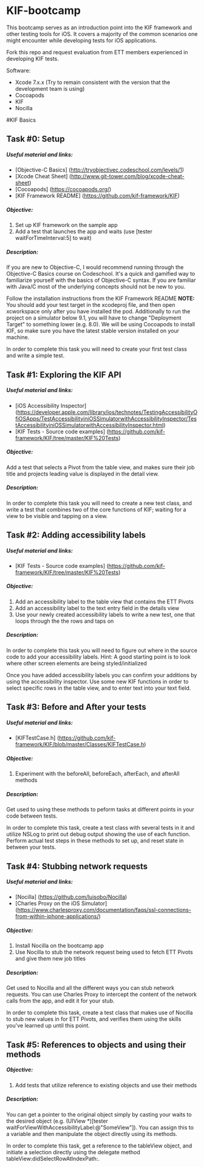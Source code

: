 # KIF-bootcamp

This bootcamp serves as an introduction point into the KIF framework and other testing tools for iOS. It covers a majority of the common scenarios one might encounter while developing tests for iOS applications.

Fork this repo and request evaluation from ETT members experienced in developing KIF tests.

Software:

- Xcode 7.x.x (Try to remain consistent with the version that the development team is using)
- Cocoapods
- KIF
- Nocilla


#KIF Basics

## Task #0: Setup

##### Useful material and links: 

- [Objective-C Basics] (http://tryobjectivec.codeschool.com/levels/1)
- [Xcode Cheat Sheet] (http://www.git-tower.com/blog/xcode-cheat-sheet)
- [Cocoapods] (https://cocoapods.org/)
- [KIF Framework README] (https://github.com/kif-framework/KIF)


##### Objective:
1. Set up KIF framework on the sample app
2. Add a test that launches the app and waits (use [tester waitForTimeInterval:5] to wait)

##### Description:

If you are new to Objective-C, I would recommend running through the Objective-C Basics course on Codeschool. It's a quick and gamified way to familiarize yourself with the basics of Objective-C syntax. If you are familiar with Java/C most of the underlying concepts should not be new to you.

Follow the installation instructions from the KIF Framework README **NOTE:** You should add your test target in the xcodeproj file, and then open xcworkspace only after you have installed the pod. Additionally to run the project on a simulator below 9.1, you will have to change "Deployment Target" to something lower (e.g. 8.0). We will be using Cocoapods to install KIF, so make sure you have the latest stable version installed on your machine. 



In order to complete this task you will need to create your first test class and write a simple test.

## Task #1: Exploring the KIF API

##### Useful material and links: 

- [iOS Accessibility Inspector] (https://developer.apple.com/library/ios/technotes/TestingAccessibilityOfiOSApps/TestAccessibilityiniOSSimulatorwithAccessibilityInspector/TestAccessibilityiniOSSimulatorwithAccessibilityInspector.html) 
- [KIF Tests - Source code examples] (https://github.com/kif-framework/KIF/tree/master/KIF%20Tests)

##### Objective:
Add a test that selects a Pivot from the table view, and makes sure their job title and projects leading value is displayed in the detail view.

##### Description:

In order to complete this task you will need to create a new test class, and write a test that combines two of the core functions of KIF; waiting for a view to be visible and tapping on a view.

## Task #2: Adding accessibility labels

##### Useful material and links: 

- [KIF Tests - Source code examples] (https://github.com/kif-framework/KIF/tree/master/KIF%20Tests)

##### Objective:
1. Add an accessibility label to the table view that contains the ETT Pivots
2. Add an accessibility label to the text entry field in the details view
3. Use your newly created accessibility labels to write a new test, one that loops through the the rows and taps on 

##### Description:

In order to complete this task you will need to figure out where in the source code to add your accessibility labels. Hint: A good starting point is to look where other screen elements are being styled/initialized

Once you have added accessibility labels you can confirm your additions by using the accessibility inspector. Use some new KIF functions in order to select specific rows in the table view, and to enter text into your text field.

## Task #3: Before and After your tests

##### Useful material and links: 

- [KIFTestCase.h] (https://github.com/kif-framework/KIF/blob/master/Classes/KIFTestCase.h)

##### Objective:
1. Experiment with the beforeAll, beforeEach, afterEach, and afterAll methods

##### Description:

Get used to using these methods to peform tasks at different points in your code between tests.

In order to complete this task, create a test class with several tests in it and utilize NSLog to print out debug output showing the use of each function. Perform actual test steps in these methods to set up, and reset state in between your tests.

## Task #4: Stubbing network requests

##### Useful material and links: 

- [Nocilla] (https://github.com/luisobo/Nocilla)
- [Charles Proxy on the iOS Simulator] (https://www.charlesproxy.com/documentation/faqs/ssl-connections-from-within-iphone-applications/)

##### Objective:
1. Install Nocilla on the bootcamp app
2. Use Nocilla to stub the network request being used to fetch ETT Pivots and give them new job titles

##### Description:

Get used to Nocilla and all the different ways you can stub network requests. You can use Charles Proxy to intercept the content of the network calls from the app, and edit it for your stub.

In order to complete this task, create a test class that makes use of Nocilla to stub new values in for ETT Pivots, and verifies them using the skills you've learned up until this point.

## Task #5: References to objects and using their methods

##### Objective:
1. Add tests that utilize reference to existing objects and use their methods

##### Description:
You can get a pointer to the original object simply by casting your waits to the desired object (e.g. (UIView *)[tester waitForViewWithAccessibilityLabel:@"SomeView"]). You can assign this to a variable and then manipulate the object directly using its methods. 

In order to complete this task, get a reference to the tableView object, and initiate a selection directly using the delegate method tableView:didSelectRowAtIndexPath:.
